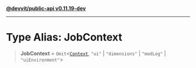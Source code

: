 [**@devvit/public-api v0.11.19-dev**](../README.md)

---

# Type Alias: JobContext

> **JobContext** = `Omit`\<[`Context`](../@devvit/namespaces/Devvit/type-aliases/Context.md), `"ui"` \| `"dimensions"` \| `"modLog"` \| `"uiEnvironment"`\>
